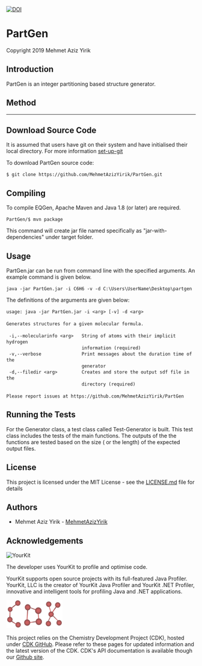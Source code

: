 [![DOI](https://zenodo.org/badge/207172204.svg)](https://zenodo.org/badge/latestdoi/207172204)

# PartGen

Copyright 2019 Mehmet Aziz Yirik

## Introduction

PartGen is an integer partitioning based structure generator.

## Method

---

## Download Source Code

It is assumed that users have git on their system and have initialised their local directory. For more information [set-up-git](https://help.github.com/articles/set-up-git/ )

To download PartGen source code:

```
$ git clone https://github.com/MehmetAzizYirik/PartGen.git
```
## Compiling

To compile EQGen, Apache Maven and Java 1.8 (or later) are required.
```
PartGen/$ mvn package
```
This command will create jar file named specifically as "jar-with-dependencies" under target folder.

## Usage

PartGen.jar can be run from command line with the specified arguments. An example command is given below.

```
java -jar PartGen.jar -i C6H6 -v -d C:\Users\UserName\Desktop\partgen
```

The definitions of the arguments are given below:

```
usage: java -jar PartGen.jar -i <arg> [-v] -d <arg>

Generates structures for a given molecular formula. 

 -i,--molecularinfo <arg>   String of atoms with their implicit hydrogen
                            information (required)
 -v,--verbose               Print messages about the duration time of the
                            generator
 -d,--filedir <arg>         Creates and store the output sdf file in the
                            directory (required)

Please report issues at https://github.com/MehmetAzizYirik/PartGen
```

## Running the Tests

For the Generator class, a test class called Test-Generator is built. This test class includes the tests of the main functions. The outputs of the the functions are tested based on the size ( or the length) of the expected output files. 

## License
This project is licensed under the MIT License - see the [LICENSE.md](https://github.com/MehmetAzizYirik/PartGen/blob/master/LICENSE) file for details

## Authors

 - Mehmet Aziz Yirik - [MehmetAzizYirik](https://github.com/MehmetAzizYirik)
 
## Acknowledgements
![YourKit](https://camo.githubusercontent.com/97fa03cac759a772255b93c64ab1c9f76a103681/68747470733a2f2f7777772e796f75726b69742e636f6d2f696d616765732f796b6c6f676f2e706e67)

The developer uses YourKit to profile and optimise code.

YourKit supports open source projects with its full-featured Java Profiler. YourKit, LLC is the creator of YourKit Java Profiler and YourKit .NET Profiler, innovative and intelligent tools for profiling Java and .NET applications.

![cdk](https://github.com/MehmetAzizYirik/HMD/blob/master/cdk.png)

This project relies on the Chemistry Development Project (CDK), hosted under [CDK GitHub](http://cdk.github.io/). Please refer to these pages for updated information and the latest version of the CDK. CDK's API documentation is available though our [Github site](http://cdk.github.io/cdk/).
